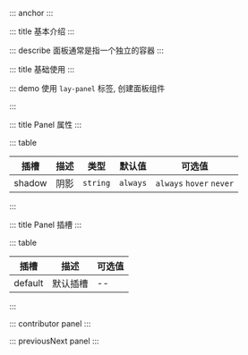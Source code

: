 ::: anchor
:::

::: title 基本介绍
:::

::: describe 面板通常是指一个独立的容器
:::

::: title 基础使用
:::

::: demo 使用 `lay-panel` 标签, 创建面板组件

<template>
  <lay-panel><div style="padding: 30px;">面板</div></lay-panel>
</template>

<script>
import { ref } from 'vue'

export default {
  setup() {

    return {
    }
  }
}
</script>

:::

::: title Panel 属性
:::

::: table

| 插槽    | 描述     | 类型 | 默认值 | 可选值 |
| ------- | -------- | ------ | ------ | ----- |
| shadow | 阴影 | `string`     | `always` | `always`  `hover`  `never` |

:::

::: title Panel 插槽
:::

::: table

| 插槽    | 描述     | 可选值 |
| ------- | -------- | ------ |
| default | 默认插槽 | --     |

:::

::: contributor panel
:::  

::: previousNext panel
:::